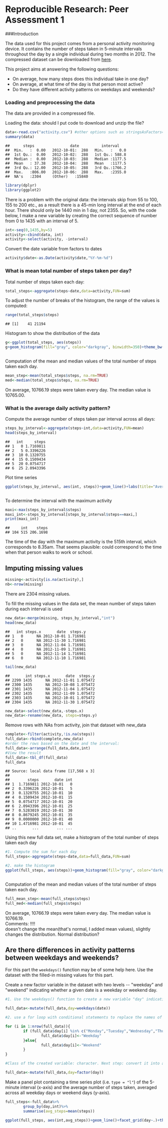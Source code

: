 # Reproducible Research: Peer Assessment 1
###Introduction  

The data used for this project comes from a personal activity monitoring device. It contains the number of steps taken in 5-minute intervals throughout the day by a single individual during two months in 2012.
The compressed dataset can be downloaded from [here]((https://d396qusza40orc.cloudfront.net/repdata%2Fdata%2Factivity.zip)).

This project aims at answering the following questions:   
- On average, how many steps does this individual take in one day?  
- On average, at what time of the day is that person most active?  
- Do they have different activity patterns on weekdays and weekends?  


### Loading and preprocessing the data 

The data are provided in a compressed file.   

Loading the data:
should I put code to download and unzip the file?

```r
data<-read.csv("activity.csv") #other options such as stringsAsFactors=FALSE)
summary(data)
```

```
##      steps                date          interval     
##  Min.   :  0.00   2012-10-01:  288   Min.   :   0.0  
##  1st Qu.:  0.00   2012-10-02:  288   1st Qu.: 588.8  
##  Median :  0.00   2012-10-03:  288   Median :1177.5  
##  Mean   : 37.38   2012-10-04:  288   Mean   :1177.5  
##  3rd Qu.: 12.00   2012-10-05:  288   3rd Qu.:1766.2  
##  Max.   :806.00   2012-10-06:  288   Max.   :2355.0  
##  NA's   :2304     (Other)   :15840
```


```r
library(dplyr)
library(ggplot2)
```

There is a problem with the original data: the intervals skip from 55 to 100, 155 to 200 etc., as a result there is a 45-min long interval at the end of each hour.
There should only be 1440 min in 1 day, not 2355.
So, with the code below, I make a new variable by creating the correct sequence of number from 0 to 1435 with an interval of 5.


```r
int<-seq(0,1435,by=5)
activity<-cbind(data, int)
activity<-select(activity, -interval)
```

Convert the date variable from factors to dates

```r
activity$date<-as.Date(activity$date,"%Y-%m-%d")
```


### What is mean total number of steps taken per day?

Total number of steps taken each day:

```r
total_steps<-aggregate(steps~date,data=activity,FUN=sum)
```
To adjust the number of breaks of the histogram, the range of the values is computed:

```r
range(total_steps$steps)
```

```
## [1]    41 21194
```

Histogram to show the distribution of the data

```r
g<-ggplot(total_steps, aes(steps))
g+geom_histogram(fill="gray", color="darkgray", binwidth=350)+theme_bw(base_family="Times", base_size=10)+labs(title="Total number of steps per day", x="Number of steps",y="Occurence")+theme(plot.title=element_text(vjust=1.5), axis.title.x=element_text(vjust=-0.2), axis.title.y=element_text(vjust=0.75))
```

<img src="PA1_template_files/figure-html/histogram-1.png" title="" alt="" style="display: block; margin: auto;" />

Computation of the mean and median values of the total number of steps taken each day.  


```r
mean_step<-mean(total_steps$steps, na.rm=TRUE)
med<-median(total_steps$steps, na.rm=TRUE)
```
On average, 10766.19 steps were taken every day. The median value is 10765.00.  


### What is the average daily activity pattern?

Compute the average number of steps taken par interval across all days:

```r
steps_by_interval<-aggregate(steps~int,data=activity,FUN=mean)
head(steps_by_interval)
```

```
##   int     steps
## 1   0 1.7169811
## 2   5 0.3396226
## 3  10 0.1320755
## 4  15 0.1509434
## 5  20 0.0754717
## 6  25 2.0943396
```
Plot time series

```r
ggplot(steps_by_interval, aes(int, steps))+geom_line()+labs(title="Average daily activity pattern", x="Time (min)",y="Average number of steps")+theme_gray(base_family="Times", base_size=10)+theme(plot.title=element_text(vjust=1.5))
```

<img src="PA1_template_files/figure-html/timeseries-1.png" title="" alt="" style="display: block; margin: auto;" />

To determine the interval with the maximum activity

```r
maxi<-max(steps_by_interval$steps)
maxi_int<-steps_by_interval[steps_by_interval$steps==maxi,]
print(maxi_int)
```

```
##     int    steps
## 104 515 206.1698
```
The time of the day with the maximum activity is the 515th interval, which corresponds to 8.35am. 
That seems plausible: could correspond to the time when that person walks to work or school.

## Imputing missing values


```r
missing<-activity[is.na(activity),]
nb<-nrow(missing)
```
There are 2304 missing values. 

To fill the missing values in the data set, the mean number of steps taken during each interval is used

```r
new_data<-merge(missing, steps_by_interval,"int")
head(new_data)
```

```
##   int steps.x       date  steps.y
## 1   0      NA 2012-10-01 1.716981
## 2   0      NA 2012-11-30 1.716981
## 3   0      NA 2012-11-04 1.716981
## 4   0      NA 2012-11-09 1.716981
## 5   0      NA 2012-11-14 1.716981
## 6   0      NA 2012-11-10 1.716981
```

```r
tail(new_data)
```

```
##       int steps.x       date  steps.y
## 2299 1435      NA 2012-11-01 1.075472
## 2300 1435      NA 2012-10-08 1.075472
## 2301 1435      NA 2012-11-04 1.075472
## 2302 1435      NA 2012-11-09 1.075472
## 2303 1435      NA 2012-10-01 1.075472
## 2304 1435      NA 2012-11-30 1.075472
```

```r
new_data<-select(new_data,-steps.x)
new_data<-rename(new_data, steps=steps.y)
```
Remove rows with NAs from activity, join that dataset with new_data

```r
complete<-filter(activity,!is.na(steps))
full_data<-rbind(complete,new_data)
#order the rows based on the date and the interval:
full_data<-arrange(full_data,date,int)
#View the result
full_data<-tbl_df(full_data)
full_data
```

```
## Source: local data frame [17,568 x 3]
## 
##        steps       date int
## 1  1.7169811 2012-10-01   0
## 2  0.3396226 2012-10-01   5
## 3  0.1320755 2012-10-01  10
## 4  0.1509434 2012-10-01  15
## 5  0.0754717 2012-10-01  20
## 6  2.0943396 2012-10-01  25
## 7  0.5283019 2012-10-01  30
## 8  0.8679245 2012-10-01  35
## 9  0.0000000 2012-10-01  40
## 10 1.4716981 2012-10-01  45
## ..       ...        ... ...
```
Using this new full data set, make a histogram of the total number of steps taken each day

```r
#1. Compute the sum for each day
full_steps<-aggregate(steps~date,data=full_data,FUN=sum)

#2. make the histogram
ggplot(full_steps, aes(steps))+geom_histogram(fill="gray", color="darkgray", binwidth=350)+theme_bw(base_family="Times", base_size=10)+labs(title="Total number of steps per day", x="Number of steps",y="Occurence")+theme(plot.title=element_text(vjust=1.5), axis.title.x=element_text(vjust=-0.2), axis.title.y=element_text(vjust=0.75))
```

<img src="PA1_template_files/figure-html/histogram2-1.png" title="" alt="" style="display: block; margin: auto;" />

Computation of the mean and median values of the total number of steps taken each day.  


```r
full_mean_step<-mean(full_steps$steps)
full_med<-median(full_steps$steps)
```
On average, 10766.19 steps were taken every day. The median value is 10766.19.    
Comments: !!!!  
doesn't change the mean(that's normal, I added mean values), slightly changes the distribution. Normal distribution?  

## Are there differences in activity patterns between weekdays and weekends?

For this part the `weekdays()` function may be of some help here. Use
the dataset with the filled-in missing values for this part.

Create a new factor variable in the dataset with two levels -- "weekday" and "weekend" indicating whether a given date is a weekday or weekend day.


```r
#1. Use the weekdays() function to create a new variable "day" indicating the day of the week based on the date:

full_data<-mutate(full_data,day=weekdays(date))

#2. use a for loop with conditional statements to replace the names of days with weekday or weekend.

for (i in 1:nrow(full_data)){
        if (full_data$day[i] %in% c("Monday","Tuesday","Wednesday","Thursday","Friday")){
                full_data$day[i]<-"Weekday"
        }else{
                full_data$day[i]<-"Weekend"
        }
}

#Class of the created variable: character. Next step: convert it into a factor variable

full_data<-mutate(full_data,day=factor(day))
```

Make a panel plot containing a time series plot (i.e. `type = "l"`) of the 5-minute interval (x-axis) and the average number of steps taken, averaged across all weekday days or weekend days (y-axis).

```r
full_steps<-full_data%>%
        group_by(day,int)%>%
        summarise(avg_steps=mean(steps))
```


```r
ggplot(full_steps, aes(int,avg_steps))+geom_line()+facet_grid(day~.)+theme_bw(base_family="Times", base_size=10)+labs(title="Comparison of the daily activity patterns on weekdays and weekends", x="Time(min)", y="Average number of steps")+ theme(plot.title=element_text(vjust=1.5), strip.text.y=element_text(size=12))
```

<img src="PA1_template_files/figure-html/timeseries2-1.png" title="" alt="" style="display: block; margin: auto;" />
